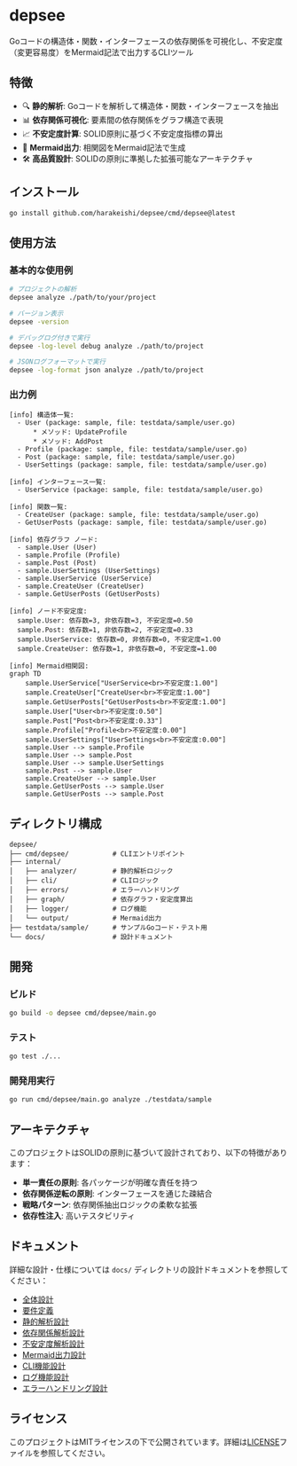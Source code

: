 # depsee

Goコードの構造体・関数・インターフェースの依存関係を可視化し、不安定度（変更容易度）をMermaid記法で出力するCLIツール

## 特徴

- 🔍 **静的解析**: Goコードを解析して構造体・関数・インターフェースを抽出
- 📊 **依存関係可視化**: 要素間の依存関係をグラフ構造で表現
- 📈 **不安定度計算**: SOLID原則に基づく不安定度指標の算出
- 🎨 **Mermaid出力**: 相関図をMermaid記法で生成
- 🛠️ **高品質設計**: SOLIDの原則に準拠した拡張可能なアーキテクチャ

## インストール

```bash
go install github.com/harakeishi/depsee/cmd/depsee@latest
```

## 使用方法

### 基本的な使用例

```bash
# プロジェクトの解析
depsee analyze ./path/to/your/project

# バージョン表示
depsee -version

# デバッグログ付きで実行
depsee -log-level debug analyze ./path/to/project

# JSONログフォーマットで実行
depsee -log-format json analyze ./path/to/project
```

### 出力例

```
[info] 構造体一覧:
  - User (package: sample, file: testdata/sample/user.go)
      * メソッド: UpdateProfile
      * メソッド: AddPost
  - Profile (package: sample, file: testdata/sample/user.go)
  - Post (package: sample, file: testdata/sample/user.go)
  - UserSettings (package: sample, file: testdata/sample/user.go)

[info] インターフェース一覧:
  - UserService (package: sample, file: testdata/sample/user.go)

[info] 関数一覧:
  - CreateUser (package: sample, file: testdata/sample/user.go)
  - GetUserPosts (package: sample, file: testdata/sample/user.go)

[info] 依存グラフ ノード:
  - sample.User (User)
  - sample.Profile (Profile)
  - sample.Post (Post)
  - sample.UserSettings (UserSettings)
  - sample.UserService (UserService)
  - sample.CreateUser (CreateUser)
  - sample.GetUserPosts (GetUserPosts)

[info] ノード不安定度:
  sample.User: 依存数=3, 非依存数=3, 不安定度=0.50
  sample.Post: 依存数=1, 非依存数=2, 不安定度=0.33
  sample.UserService: 依存数=0, 非依存数=0, 不安定度=1.00
  sample.CreateUser: 依存数=1, 非依存数=0, 不安定度=1.00

[info] Mermaid相関図:
graph TD
    sample.UserService["UserService<br>不安定度:1.00"]
    sample.CreateUser["CreateUser<br>不安定度:1.00"]
    sample.GetUserPosts["GetUserPosts<br>不安定度:1.00"]
    sample.User["User<br>不安定度:0.50"]
    sample.Post["Post<br>不安定度:0.33"]
    sample.Profile["Profile<br>不安定度:0.00"]
    sample.UserSettings["UserSettings<br>不安定度:0.00"]
    sample.User --> sample.Profile
    sample.User --> sample.Post
    sample.User --> sample.UserSettings
    sample.Post --> sample.User
    sample.CreateUser --> sample.User
    sample.GetUserPosts --> sample.User
    sample.GetUserPosts --> sample.Post
```

## ディレクトリ構成

```
depsee/
├── cmd/depsee/           # CLIエントリポイント
├── internal/
│   ├── analyzer/         # 静的解析ロジック
│   ├── cli/              # CLIロジック
│   ├── errors/           # エラーハンドリング
│   ├── graph/            # 依存グラフ・安定度算出
│   ├── logger/           # ログ機能
│   └── output/           # Mermaid出力
├── testdata/sample/      # サンプルGoコード・テスト用
└── docs/                 # 設計ドキュメント
```

## 開発

### ビルド

```bash
go build -o depsee cmd/depsee/main.go
```

### テスト

```bash
go test ./...
```

### 開発用実行

```bash
go run cmd/depsee/main.go analyze ./testdata/sample
```

## アーキテクチャ

このプロジェクトはSOLIDの原則に基づいて設計されており、以下の特徴があります：

- **単一責任の原則**: 各パッケージが明確な責任を持つ
- **依存関係逆転の原則**: インターフェースを通じた疎結合
- **戦略パターン**: 依存関係抽出ロジックの柔軟な拡張
- **依存性注入**: 高いテスタビリティ

## ドキュメント

詳細な設計・仕様については `docs/` ディレクトリの設計ドキュメントを参照してください：

- [全体設計](docs/design.md)
- [要件定義](docs/requirements.md)
- [静的解析設計](docs/design_static_analysis.md)
- [依存関係解析設計](docs/design_dependency_analysis.md)
- [不安定度解析設計](docs/design_stability_analysis.md)
- [Mermaid出力設計](docs/design_mermaid_output.md)
- [CLI機能設計](docs/design_cli.md)
- [ログ機能設計](docs/design_logging.md)
- [エラーハンドリング設計](docs/design_error_handling.md)

## ライセンス

このプロジェクトはMITライセンスの下で公開されています。詳細は[LICENSE](LICENSE)ファイルを参照してください。
